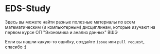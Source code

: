 # EDS-Study

Здесь вы можете найти разные полезные материалы по всем математическим (и компьютерным) дисциплинам, которые изучают на первом курсе ОП "Экономика и анализ данных" ВШЭ

Если вы нашли какую-то ошибку, создайте ```issue``` или ```pull request```, спасибо :)
